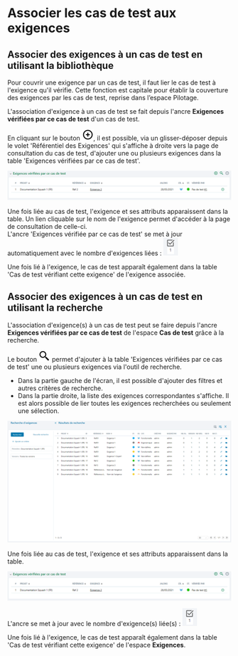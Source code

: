 # Associer les cas de test aux exigences

## Associer des exigences à un cas de test en utilisant la bibliothèque

Pour couvrir une exigence par un cas de test, il faut lier le cas de test à l'exigence qu'il vérifie. Cette fonction est capitale pour établir la couverture des exigences par les cas de test, reprise dans l’espace Pilotage.

L'association d'exigence à un cas de test se fait depuis l'ancre **Exigences vérifiées par ce cas de test** d'un cas de test.

En cliquant sur le bouton ![Ajouter](resources/add.png), il est possible, via un glisser-déposer depuis le volet 'Référentiel des Exigences' qui s'affiche à droite vers la page de consultation du cas de test, d'ajouter une ou plusieurs exigences dans la table 'Exigences vérifiées par ce cas de test'.  


![Exigences vérifiées par le cas de test](resources/exigences-verifieesFR.png) 

Une fois liée au cas de test, l'exigence et ses attributs apparaissent dans la table. Un lien cliquable sur le nom de l'exigence permet d'accéder à la page de consultation de celle-ci. 
<br/>L'ancre 'Exigences vérifiée par ce cas de test' se met à jour automatiquement avec le nombre d'exigences liées :  ![Exigences vérifiées par le cas de test](resources/ancre-exigences-verifiees.png)

Une fois lié à l'exigence, le cas de test apparaît également dans la table 'Cas de test vérifiant cette exigence' de l'exigence associée.

## Associer des exigences à un cas de test en utilisant la recherche

L'association d'exigence(s) à un cas de test peut se faire depuis l'ancre **Exigences vérifiées par ce cas de test** de l'espace **Cas de test** grâce à la recherche.

Le bouton ![Rechercher](resources/browse.png) permet d'ajouter à la table 'Exigences vérifiées par ce cas de test' une ou plusieurs exigences via l'outil de recherche.

- Dans la partie gauche de l'écran, il est possible d'ajouter des filtres et autres critères de recherche.
- Dans la partie droite, la liste des exigences correspondantes s'affiche. Il est alors possible de lier toutes les exigences recherchées ou seulement une sélection.

![Recherche d'exigences](resources/recherche-exigencesFR.png) 


Une fois liée au cas de test, l'exigence et ses attributs apparaissent dans la table. 


![Exigences vérifiées par le cas de test](resources/exigences-verifieesFR.png) 

L'ancre se met à jour avec le nombre d'exigence(s) liée(s) :  ![Exigences vérifiées par le cas de test](resources/ancre-exigences-verifiees.png)

Une fois lié à l'exigence, le cas de test apparaît également dans la table 'Cas de test vérifiant cette exigence' de l'espace **Exigences**.
